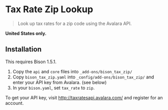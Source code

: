 # Tax Rate Zip Lookup
> Look up tax rates for a zip code using the Avalara API.

**United States only.**

## Installation

This requires Bison 1.5.1.

1. Copy the `api` and `core` files into `_add-ons/bison_tax_zip/`
2. Copy `bison_tax_zip.yaml` into `_config/add-ons/bison_tax_zip/` and enter your API key from Avalara. (see below)
3. In your `bison.yaml`, set `tax_rate` to `zip`.

To get your API key, visit http://taxratesapi.avalara.com/ and register for an account.
